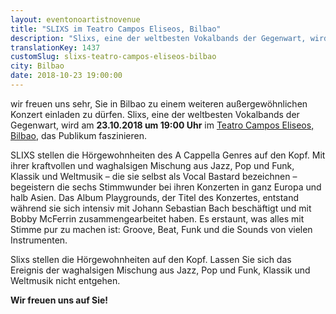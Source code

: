 ```yaml
---
layout: eventonoartistnovenue
title: "SLIXS im Teatro Campos Eliseos, Bilbao"
description: "Slixs, eine der weltbesten Vokalbands der Gegenwart, wird im Teatro Campos Eliseos, Bilbao, das Publikum faszinieren."
translationKey: 1437
customSlug: slixs-teatro-campos-eliseos-bilbao
city: Bilbao
date: 2018-10-23 19:00:00
---
```


wir freuen uns sehr, Sie in Bilbao zu einem weiteren außergewöhnlichen Konzert einladen zu dürfen. Slixs, eine der weltbesten Vokalbands der Gegenwart, wird am <strong>23.10.2018 um 19:00 Uhr</strong> im <a href="https://www.teatrocampos.com/" rel="noopener" target="_blank" rel="nofollow noopener noreferrer">Teatro Campos Eliseos, Bilbao</a>, das Publikum faszinieren.

SLIXS stellen die Hörgewohnheiten des A Cappella Genres auf den Kopf. Mit ihrer kraftvollen und waghalsigen Mischung aus Jazz, Pop und Funk, Klassik und Weltmusik – die sie selbst als Vocal Bastard bezeichnen – begeistern die sechs Stimmwunder bei ihren Konzerten in ganz Europa und halb Asien. Das Album Playgrounds, der Titel des Konzertes, entstand während sie sich intensiv mit Johann Sebastian Bach beschäftigt und mit Bobby McFerrin zusammengearbeitet haben. Es erstaunt, was alles mit Stimme pur zu machen ist: Groove, Beat, Funk und die Sounds von vielen Instrumenten.

Slixs stellen die Hörgewohnheiten auf den Kopf. Lassen Sie sich das Ereignis der waghalsigen Mischung aus Jazz, Pop und Funk, Klassik und Weltmusik nicht entgehen.

<strong>Wir freuen uns auf Sie!</strong>
